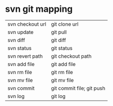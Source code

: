 # svn git mapping

<table>
<tr><td>svn checkout url</td><td>git clone url</td></tr>
<tr><td>svn update</td><td>git pull</td></tr>
<tr><td>svn diff</td><td>git diff</td></tr>
<tr><td>svn status</td><td>git status</td></tr>
<tr><td>svn revert path</td><td>git checkout path</td></tr>
<tr><td>svn add file</td><td>git add file</td></tr>
<tr><td>svn rm file</td><td>git rm file</td></tr>
<tr><td>svn mv file</td><td>git mv file</td></tr>
<tr><td>svn commit</td><td>git commit file; git push</td></tr>
<tr><td>svn log</td><td>git log</td></tr>
</table>
